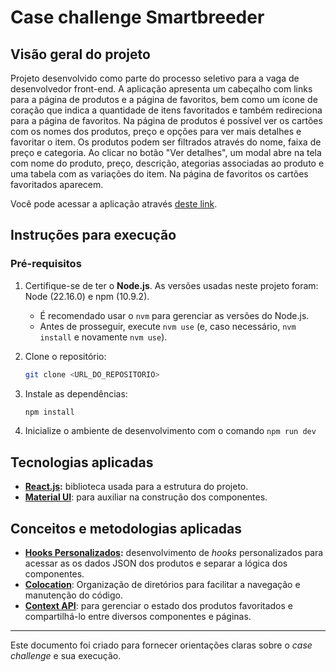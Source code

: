 # Case challenge Smartbreeder

## Visão geral do projeto

Projeto desenvolvido como parte do processo seletivo para a vaga de desenvolvedor front-end. A aplicação apresenta um cabeçalho com links para a página de produtos e a página de favoritos, bem como um ícone de coração que indica a quantidade de itens favoritados e também redireciona para a página de favoritos. Na página de produtos é possível ver os cartões com os nomes dos produtos, preço e opções para ver mais detalhes e favoritar o item. Os produtos podem ser filtrados através do nome, faixa de preço e categoria. Ao clicar no botão "Ver detalhes", um modal abre na tela com nome do produto, preço, descrição, ategorias associadas ao produto e uma tabela com as variações do item. Na página de favoritos os cartões favoritados aparecem.

Você pode acessar a aplicação através [deste link](https://smartbreeder-rodrigo-harder.vercel.app/).

## Instruções para execução

### **Pré-requisitos**
1. Certifique-se de ter o **Node.js**. As versões usadas neste projeto foram: Node (22.16.0) e npm (10.9.2).
   - É recomendado usar o `nvm` para gerenciar as versões do Node.js.
   - Antes de prosseguir, execute `nvm use` (e, caso necessário, `nvm install` e novamente `nvm use`).

2. Clone o repositório:
   ```bash
   git clone <URL_DO_REPOSITORIO>
   ```

3. Instale as dependências:
   ```bash
   npm install
   ```

4. Inicialize o ambiente de desenvolvimento com o comando `npm run dev`

## Tecnologias aplicadas

- **[React.js](https://react.dev/):** biblioteca usada para a estrutura do projeto.
- **[Material UI](https://mui.com/material-ui/getting-started/)**: para auxiliar na construção dos componentes.

## Conceitos e metodologias aplicadas

- **[Hooks Personalizados](https://marcosviniciosneves.medium.com/react-dominando-custom-hooks-e-otimizando-a-reutiliza%C3%A7%C3%A3o-de-l%C3%B3gica-d592ce422fc1):** desenvolvimento de *hooks* personalizados para acessar as os dados JSON dos produtos e separar a lógica dos componentes.
- **[Colocation](https://kentcdodds.com/blog/colocation)**: Organização de diretórios para facilitar a navegação e manutenção do código.
- **[Context API](https://www.dtidigital.com.br/blog/context-api-como-usar-de-forma-simples-e-facil)**: para gerenciar o estado dos produtos favoritados e compartilhá-lo entre diversos componentes e páginas.

---

Este documento foi criado para fornecer orientações claras sobre o *case challenge* e sua execução.
